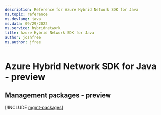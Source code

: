 ```yaml
---
description: Reference for Azure Hybrid Network SDK for Java
ms.topic: reference
ms.devlang: java
ms.data: 09/29/2022
ms.service: hybridnetwork
title: Azure Hybrid Network SDK for Java
author: joshfree
ms.author: jfree
---
```

# Azure Hybrid Network SDK for Java - preview

## Management packages - preview
[!INCLUDE [mgmt-packages](hybrid-network-mgmt-index.md)]